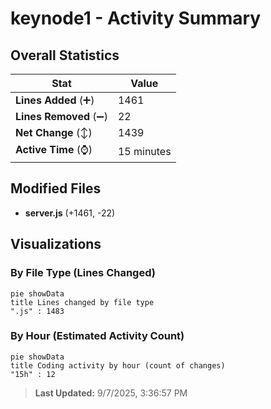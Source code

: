 # keynode1 - Activity Summary 

## Overall Statistics

| Stat                   | Value                                                             |
| ---------------------- | ----------------------------------------------------------------- |
| **Lines Added** (➕)   | 1461                                          |
| **Lines Removed** (➖) | 22                                        |
| **Net Change** (↕)    | 1439                |
| **Active Time** (⌚)   | 15 minutes |


## Modified Files
- **server.js** (+1461, -22)

## Visualizations

### By File Type (Lines Changed)

```mermaid
pie showData
title Lines changed by file type
".js" : 1483
```

### By Hour (Estimated Activity Count)

```mermaid
pie showData
title Coding activity by hour (count of changes)
"15h" : 12
```


> **Last Updated:** 9/7/2025, 3:36:57 PM